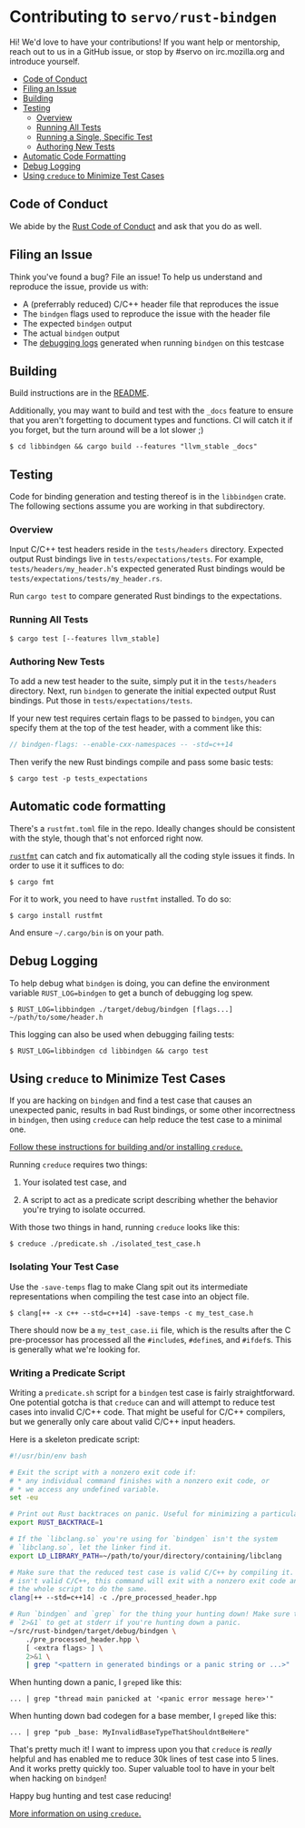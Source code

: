 # Contributing to `servo/rust-bindgen`

Hi! We'd love to have your contributions! If you want help or mentorship, reach
out to us in a GitHub issue, or stop by #servo on irc.mozilla.org and introduce
yourself.

* [Code of Conduct](#coc)
* [Filing an Issue](#issue)
* [Building](#building)
* [Testing](#tests)
  * [Overview](#tests-overview)
  * [Running All Tests](#tests-all)
  * [Running a Single, Specific Test](#tests-one)
  * [Authoring New Tests](#tests-new)
* [Automatic Code Formatting](#formatting)
* [Debug Logging](#logs)
* [Using `creduce` to Minimize Test Cases](#creduce)

## Code of Conduct <span id="coc"/>

We abide by the [Rust Code of Conduct][coc] and ask that you do as well.

[coc]: https://www.rust-lang.org/en-US/conduct.html

## Filing an Issue <span id="issue"/>

Think you've found a bug? File an issue! To help us understand and reproduce the
issue, provide us with:

* A (preferrably reduced) C/C++ header file that reproduces the issue
* The `bindgen` flags used to reproduce the issue with the header file
* The expected `bindgen` output
* The actual `bindgen` output
* The [debugging logs](#logs) generated when running `bindgen` on this testcase

## Building <span id="building"/>

Build instructions are in the [README](./README.md).

Additionally, you may want to build and test with the `_docs` feature to ensure
that you aren't forgetting to document types and functions. CI will catch it if
you forget, but the turn around will be a lot slower ;)

```
$ cd libbindgen && cargo build --features "llvm_stable _docs"
```

## Testing <span id="tests"/>

Code for binding generation and testing thereof is in the `libbindgen` crate.
The following sections assume you are working in that subdirectory.

### Overview <span id="tests-overview"/>

Input C/C++ test headers reside in the `tests/headers` directory. Expected
output Rust bindings live in `tests/expectations/tests`. For example,
`tests/headers/my_header.h`'s expected generated Rust bindings would be
`tests/expectations/tests/my_header.rs`.

Run `cargo test` to compare generated Rust bindings to the expectations.

### Running All Tests <span id="tests-all"/>

```
$ cargo test [--features llvm_stable]
```

### Authoring New Tests <span id="tests-new"/>

To add a new test header to the suite, simply put it in the `tests/headers`
directory. Next, run `bindgen` to generate the initial expected output Rust
bindings. Put those in `tests/expectations/tests`.

If your new test requires certain flags to be passed to `bindgen`, you can
specify them at the top of the test header, with a comment like this:

```c
// bindgen-flags: --enable-cxx-namespaces -- -std=c++14
```

Then verify the new Rust bindings compile and pass some basic tests:

```
$ cargo test -p tests_expectations
```

## Automatic code formatting <span id="formatting"/>

There's a `rustfmt.toml` file in the repo. Ideally changes should be consistent
with the style, though that's not enforced right now.

[`rustfmt`](https://github.com/rust-lang-nursery/rustfmt) can catch and fix
automatically all the coding style issues it finds. In order to use it it
suffices to do:

```
$ cargo fmt
```

For it to work, you need to have `rustfmt` installed. To do so:

```
$ cargo install rustfmt
```

And ensure `~/.cargo/bin` is on your path.

## Debug Logging <span id="logs"/>

To help debug what `bindgen` is doing, you can define the environment variable
`RUST_LOG=bindgen` to get a bunch of debugging log spew.

```
$ RUST_LOG=libbindgen ./target/debug/bindgen [flags...] ~/path/to/some/header.h
```

This logging can also be used when debugging failing tests:

```
$ RUST_LOG=libbindgen cd libbindgen && cargo test
```

## Using `creduce` to Minimize Test Cases <span id="creduce"/>

If you are hacking on `bindgen` and find a test case that causes an unexpected
panic, results in bad Rust bindings, or some other incorrectness in `bindgen`,
then using `creduce` can help reduce the test case to a minimal one.

[Follow these instructions for building and/or installing `creduce`.](https://github.com/csmith-project/creduce/blob/master/INSTALL)

Running `creduce` requires two things:

1. Your isolated test case, and

2. A script to act as a predicate script describing whether the behavior you're
   trying to isolate occurred.

With those two things in hand, running `creduce` looks like this:

    $ creduce ./predicate.sh ./isolated_test_case.h

### Isolating Your Test Case

Use the `-save-temps` flag to make Clang spit out its intermediate
representations when compiling the test case into an object file.

    $ clang[++ -x c++ --std=c++14] -save-temps -c my_test_case.h

There should now be a `my_test_case.ii` file, which is the results after the C
pre-processor has processed all the `#include`s, `#define`s, and `#ifdef`s. This
is generally what we're looking for.

### Writing a Predicate Script

Writing a `predicate.sh` script for a `bindgen` test case is fairly
straightforward. One potential gotcha is that `creduce` can and will attempt to
reduce test cases into invalid C/C++ code. That might be useful for C/C++
compilers, but we generally only care about valid C/C++ input headers.

Here is a skeleton predicate script:

```bash
#!/usr/bin/env bash

# Exit the script with a nonzero exit code if:
# * any individual command finishes with a nonzero exit code, or
# * we access any undefined variable.
set -eu

# Print out Rust backtraces on panic. Useful for minimizing a particular panic.
export RUST_BACKTRACE=1

# If the `libclang.so` you're using for `bindgen` isn't the system
# `libclang.so`, let the linker find it.
export LD_LIBRARY_PATH=~/path/to/your/directory/containing/libclang

# Make sure that the reduced test case is valid C/C++ by compiling it. If it
# isn't valid C/C++, this command will exit with a nonzero exit code and cause
# the whole script to do the same.
clang[++ --std=c++14] -c ./pre_processed_header.hpp

# Run `bindgen` and `grep` for the thing your hunting down! Make sure to include
# `2>&1` to get at stderr if you're hunting down a panic.
~/src/rust-bindgen/target/debug/bindgen \
    ./pre_processed_header.hpp \
    [ <extra flags> ] \
    2>&1 \
    | grep "<pattern in generated bindings or a panic string or ...>"
```

When hunting down a panic, I `grep`ed like this:

    ... | grep "thread main panicked at '<panic error message here>'"

When hunting down bad codegen for a base member, I `grep`ed like this:

    ... | grep "pub _base: MyInvalidBaseTypeThatShouldntBeHere"

That's pretty much it! I want to impress upon you that `creduce` is *really*
helpful and has enabled me to reduce 30k lines of test case into 5 lines. And it
works pretty quickly too. Super valuable tool to have in your belt when hacking
on `bindgen`!

Happy bug hunting and test case reducing!

[More information on using `creduce`.](https://embed.cs.utah.edu/creduce/using/)
